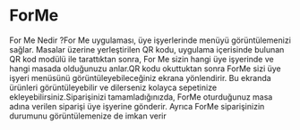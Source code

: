 # ForMe

For Me Nedir ?For Me uygulaması, üye işyerlerinde menüyü görüntülemenizi sağlar. Masalar üzerine yerleştirilen QR kodu, uygulama içerisinde bulunan QR kod modülü ile tarattıktan sonra, For Me sizin hangi üye işyerinde ve hangi masada olduğunuzu anlar.QR kodu okuttuktan sonra ForMe sizi üye işyeri menüsünü görüntüleyebileceğiniz ekrana yönlendirir. Bu ekranda ürünleri görüntüleyebilir ve dilerseniz kolayca sepetinize ekleyebilirsiniz.Siparişinizi tamamladığınızda, ForMe oturduğunuz masa adına verilen siparişi üye işyerine gönderir. Ayrıca ForMe siparişinizin durumunu görüntülemenize de imkan verir
